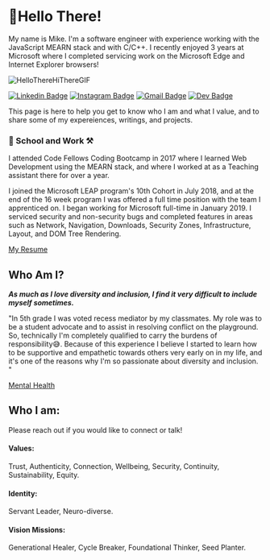 # 👋Hello There! 

My name is Mike. I'm a software engineer with experience working with the JavaScript MEARN stack and with C/C++. I recently enjoyed 3 years at Microsoft where I completed servicing work on the Microsoft Edge and Internet Explorer browsers!

![HelloThereHiThereGIF](https://user-images.githubusercontent.com/25001461/163983235-ebc58dbd-4751-419a-acb6-cf1adb42a858.gif)

[![Linkedin Badge](https://img.shields.io/badge/-LinkedIn-0e76a8?style=flat-square&logo=Linkedin&logoColor=white)](https://www.linkedin.com/in/michaeltreat/)
[![Instagram Badge](https://img.shields.io/badge/-Instagram-e4405f?style=flat-square&logo=Instagram&logoColor=white)](https://www.instagram.com/incipient_phoenix/)
[![Gmail Badge](https://img.shields.io/badge/Gmail-D14836?style=flatt-square&logo=gmail&logoColor=white)](mailto:michael.treat.dev@gmail.com)
[![Dev Badge](https://img.shields.io/badge/-Dev-000000?style=flat-square&logo=Dev.to&logoColor=white)](https://dev.to/michaeltreat)

This page is here to help you get to know who I am and what I value, and to share some of my expereiences, writings, and projects.


### 🏫 School and Work ⚒️ 
I attended Code Fellows Coding Bootcamp in 2017 where I learned Web Development using the MEARN stack, and where I worked at as a Teaching assistant there for over a year. 

I joined the Microsoft LEAP program's 10th Cohort in July 2018, and at the end of the 16 week program I was offered a full time position with the team I apprenticed on. I began working for Microsoft full-time in January 2019. I serviced security and non-security bugs and completed features in areas such as Network, Navigation, Downloads, Security Zones, Infrastructure, Layout, and DOM Tree Rendering.

[My Resume](https://docs.google.com/document/d/1OAP9MNjMV0T4FwpMd4vtflCySBm7ecQnsUYe2jJHUuk/edit)

## Who Am I?
_**As much as I love diversity and inclusion, I find it very difficult to include myself sometimes.**_ 

"In 5th grade I was voted recess mediator by my classmates. My role was to be a student advocate and to assist in resolving conflict on the playground. So, technically I'm completely qualified to carry the burdens of responsibility😅. Because of this experience I believe I started to learn how to be supportive and empathetic towards others very early on in my life, and it's one of the reasons why I'm so passionate about diversity and inclusion. "

[Mental Health ](https://github.com/michaeltreat/michaeltreat/blob/main/Writing/MentalHealth/MentalHealth.md)


## Who I am:

Please reach out if you would like to connect or talk!

#### Values:

Trust, Authenticity, Connection, Wellbeing, Security, Continuity, Sustainability, Equity.

#### Identity:

Servant Leader, Neuro-diverse.

#### Vision Missions:

Generational Healer, Cycle Breaker, Foundational Thinker, Seed Planter.
